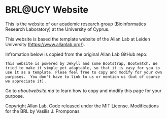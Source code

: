 # BRL@UCY Website

This is the website of our academic research group (Bioinformatics Research Laboratory) at the University of Cyprus. 

This website is based the template website of the Allan Lab at Leiden University (https://www.allanlab.org/).

Infromation below is copied from the original Allan Lab GitHub repo:

``This website is powered by Jekyll and some Bootstrap, Bootwatch. We tried to make it simple yet adaptable, so that it is easy for you to use it as a template. Plese feel free to copy and modify for your own purposes.  You don't have to link to us or mention us (but of course we appreciate it).``

Go to *aboutwebsite.md*  to learn how to copy and modify this page for your purpose. 


Copyright Allan Lab. Code released under the MIT License.
Modifications for the BRL by Vasilis J. Promponas

